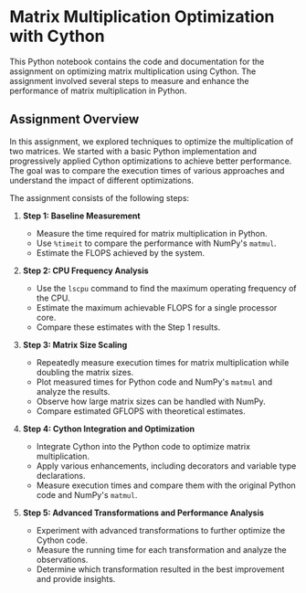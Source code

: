 # Matrix Multiplication Optimization with Cython

This Python notebook contains the code and documentation for the assignment on optimizing matrix multiplication using Cython. The assignment involved several steps to measure and enhance the performance of matrix multiplication in Python.

## Assignment Overview

In this assignment, we explored techniques to optimize the multiplication of two matrices. We started with a basic Python implementation and progressively applied Cython optimizations to achieve better performance. The goal was to compare the execution times of various approaches and understand the impact of different optimizations.

The assignment consists of the following steps:

1. **Step 1: Baseline Measurement**
   - Measure the time required for matrix multiplication in Python.
   - Use `%timeit` to compare the performance with NumPy's `matmul`.
   - Estimate the FLOPS achieved by the system.

2. **Step 2: CPU Frequency Analysis**
   - Use the `lscpu` command to find the maximum operating frequency of the CPU.
   - Estimate the maximum achievable FLOPS for a single processor core.
   - Compare these estimates with the Step 1 results.

3. **Step 3: Matrix Size Scaling**
   - Repeatedly measure execution times for matrix multiplication while doubling the matrix sizes.
   - Plot measured times for Python code and NumPy's `matmul` and analyze the results.
   - Observe how large matrix sizes can be handled with NumPy.
   - Compare estimated GFLOPS with theoretical estimates.

4. **Step 4: Cython Integration and Optimization**
   - Integrate Cython into the Python code to optimize matrix multiplication.
   - Apply various enhancements, including decorators and variable type declarations.
   - Measure execution times and compare them with the original Python code and NumPy's `matmul`.

5. **Step 5: Advanced Transformations and Performance Analysis**
   - Experiment with advanced transformations to further optimize the Cython code.
   - Measure the running time for each transformation and analyze the observations.
   - Determine which transformation resulted in the best improvement and provide insights.
